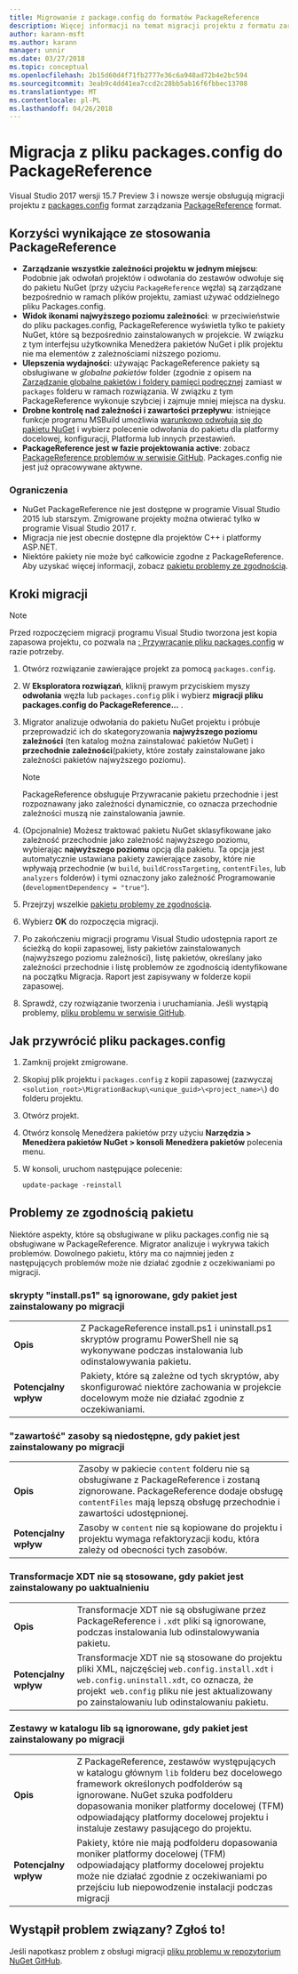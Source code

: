 ```yaml
---
title: Migrowanie z package.config do formatów PackageReference
description: Więcej informacji na temat migracji projektu z formatu zarządzania package.config do PackageReference obsługiwana przez NuGet 4.0 + i VS2017 i .NET Core 2.0
author: karann-msft
ms.author: karann
manager: unnir
ms.date: 03/27/2018
ms.topic: conceptual
ms.openlocfilehash: 2b15d60d4f71fb2777e36c6a948ad72b4e2bc594
ms.sourcegitcommit: 3eab9c4dd41ea7ccd2c28bb5ab16f6fbbec13708
ms.translationtype: MT
ms.contentlocale: pl-PL
ms.lasthandoff: 04/26/2018
---
```

# <a name="migrate-from-packagesconfig-to-packagereference"></a>Migracja z pliku packages.config do PackageReference

Visual Studio 2017 wersji 15.7 Preview 3 i nowsze wersje obsługują migracji projektu z [packages.config](./packages-config.md) format zarządzania [PackageReference](../consume-packages/Package-References-in-Project-Files.md) format.

## <a name="benefits-of-using-packagereference"></a>Korzyści wynikające ze stosowania PackageReference

* **Zarządzanie wszystkie zależności projektu w jednym miejscu**: Podobnie jak odwołań projektów i odwołania do zestawów odwołuje się do pakietu NuGet (przy użyciu `PackageReference` węzła) są zarządzane bezpośrednio w ramach plików projektu, zamiast używać oddzielnego pliku Packages.config.
* **Widok ikonami najwyższego poziomu zależności**: w przeciwieństwie do pliku packages.config, PackageReference wyświetla tylko te pakiety NuGet, które są bezpośrednio zainstalowanych w projekcie. W związku z tym interfejsu użytkownika Menedżera pakietów NuGet i plik projektu nie ma elementów z zależnościami niższego poziomu.
* **Ulepszenia wydajności**: używając PackageReference pakiety są obsługiwane w *globalne pakietów* folder (zgodnie z opisem na [Zarządzanie globalne pakietów i foldery pamięci podręcznej](../consume-packages/managing-the-global-packages-and-cache-folders.md) zamiast w `packages` folderu w ramach rozwiązania. W związku z tym PackageReference wykonuje szybciej i zajmuje mniej miejsca na dysku.
* **Drobne kontrolę nad zależności i zawartości przepływu**: istniejące funkcje programu MSBuild umożliwia [warunkowo odwołują się do pakietu NuGet](../consume-packages/Package-References-in-Project-Files.md#adding-a-packagereference-condition) i wybierz polecenie odwołania do pakietu dla platformy docelowej, konfiguracji, Platforma lub innych przestawień.
* **PackageReference jest w fazie projektowania active**: zobacz [PackageReference problemów w serwisie GitHub](https://aka.ms/nuget-pr-improvements). Packages.config nie jest już opracowywane aktywne.

### <a name="limitations"></a>Ograniczenia

* NuGet PackageReference nie jest dostępne w programie Visual Studio 2015 lub starszym. Zmigrowane projekty można otwierać tylko w programie Visual Studio 2017 r.
* Migracja nie jest obecnie dostępne dla projektów C++ i platformy ASP.NET.
* Niektóre pakiety nie może być całkowicie zgodne z PackageReference. Aby uzyskać więcej informacji, zobacz [pakietu problemy ze zgodnością](#package-compatibility-issues).

## <a name="migration-steps"></a>Kroki migracji

> [!Note]
> Przed rozpoczęciem migracji programu Visual Studio tworzona jest kopia zapasowa projektu, co pozwala na [: Przywracanie pliku packages.config](#how-to-roll-back-to-packagesconfig) w razie potrzeby.

1. Otwórz rozwiązanie zawierające projekt za pomocą `packages.config`.

1. W **Eksploratora rozwiązań**, kliknij prawym przyciskiem myszy **odwołania** węzła lub `packages.config` plik i wybierz **migracji pliku packages.config do PackageReference...** .

1. Migrator analizuje odwołania do pakietu NuGet projektu i próbuje przeprowadzić ich do skategoryzowania **najwyższego poziomu zależności** (ten katalog można zainstalować pakietów NuGet) i **przechodnie zależności**(pakiety, które zostały zainstalowane jako zależności pakietów najwyższego poziomu).

   > [!Note]
   > PackageReference obsługuje Przywracanie pakietu przechodnie i jest rozpoznawany jako zależności dynamicznie, co oznacza przechodnie zależności muszą nie zainstalowania jawnie.

1. (Opcjonalnie) Możesz traktować pakietu NuGet sklasyfikowane jako zależność przechodnie jako zależność najwyższego poziomu, wybierając **najwyższego poziomu** opcją dla pakietu. Ta opcja jest automatycznie ustawiana pakiety zawierające zasoby, które nie wpływają przechodnie (w `build`, `buildCrossTargeting`, `contentFiles`, lub `analyzers` folderów) i tymi oznaczony jako zależność Programowanie (`developmentDependency = "true"`).

1. Przejrzyj wszelkie [pakietu problemy ze zgodnością](#package-compatibility-issues).

1. Wybierz **OK** do rozpoczęcia migracji.

1. Po zakończeniu migracji programu Visual Studio udostępnia raport ze ścieżką do kopii zapasowej, listy pakietów zainstalowanych (najwyższego poziomu zależności), listę pakietów, określany jako zależności przechodnie i listę problemów ze zgodnością identyfikowane na początku Migracja. Raport jest zapisywany w folderze kopii zapasowej.

1. Sprawdź, czy rozwiązanie tworzenia i uruchamiania. Jeśli wystąpią problemy, [pliku problemu w serwisie GitHub](https://github.com/NuGet/Home/issues/).

## <a name="how-to-roll-back-to-packagesconfig"></a>Jak przywrócić pliku packages.config

1. Zamknij projekt zmigrowane.

1. Skopiuj plik projektu i `packages.config` z kopii zapasowej (zazwyczaj `<solution_root>\MigrationBackup\<unique_guid>\<project_name>\`) do folderu projektu.

1. Otwórz projekt.

1. Otwórz konsolę Menedżera pakietów przy użyciu **Narzędzia > Menedżera pakietów NuGet > konsoli Menedżera pakietów** polecenia menu.

1. W konsoli, uruchom następujące polecenie:

   ```ps
   update-package -reinstall
   ```

## <a name="package-compatibility-issues"></a>Problemy ze zgodnością pakietu

Niektóre aspekty, które są obsługiwane w pliku packages.config nie są obsługiwane w PackageReference. Migrator analizuje i wykrywa takich problemów. Dowolnego pakietu, który ma co najmniej jeden z następujących problemów może nie działać zgodnie z oczekiwaniami po migracji.

### <a name="installps1-scripts-are-ignored-when-the-package-is-installed-after-the-migration"></a>skrypty "install.ps1" są ignorowane, gdy pakiet jest zainstalowany po migracji

| | |
| --- | --- |
| **Opis** | Z PackageReference install.ps1 i uninstall.ps1 skryptów programu PowerShell nie są wykonywane podczas instalowania lub odinstalowywania pakietu. |
| **Potencjalny wpływ** | Pakiety, które są zależne od tych skryptów, aby skonfigurować niektóre zachowania w projekcie docelowym może nie działać zgodnie z oczekiwaniami. |

### <a name="content-assets-are-not-available-when-the-package-is-installed-after-the-migration"></a>"zawartość" zasoby są niedostępne, gdy pakiet jest zainstalowany po migracji

| | |
| --- | --- |
| **Opis** | Zasoby w pakiecie `content` folderu nie są obsługiwane z PackageReference i zostaną zignorowane. PackageReference dodaje obsługę `contentFiles` mają lepszą obsługę przechodnie i zawartości udostępnionej.  |
| **Potencjalny wpływ** | Zasoby w `content` nie są kopiowane do projektu i projektu wymaga refaktoryzacji kodu, która zależy od obecności tych zasobów.  |

### <a name="xdt-transforms-are-not-applied-when-the-package-is-installed-after-the-upgrade"></a>Transformacje XDT nie są stosowane, gdy pakiet jest zainstalowany po uaktualnieniu

| | |
| --- | --- |
| **Opis** | Transformacje XDT nie są obsługiwane przez PackageReference i `.xdt` pliki są ignorowane, podczas instalowania lub odinstalowywania pakietu.   |
| **Potencjalny wpływ** | Transformacje XDT nie są stosowane do projektu pliki XML, najczęściej `web.config.install.xdt` i `web.config.uninstall.xdt`, co oznacza, że projekt` web.config` pliku nie jest aktualizowany po zainstalowaniu lub odinstalowaniu pakietu. |

### <a name="assemblies-in-the-lib-root-are-ignored-when-the-package-is-installed-after-the-migration"></a>Zestawy w katalogu lib są ignorowane, gdy pakiet jest zainstalowany po migracji

| | |
| --- | --- |
| **Opis** | Z PackageReference, zestawów występujących w katalogu głównym `lib` folderu bez docelowego framework określonych podfolderów są ignorowane. NuGet szuka podfolderu dopasowania moniker platformy docelowej (TFM) odpowiadający platformy docelowej projektu i instaluje zestawy pasującego do projektu. |
| **Potencjalny wpływ** | Pakiety, które nie mają podfolderu dopasowania moniker platformy docelowej (TFM) odpowiadający platformy docelowej projektu może nie działać zgodnie z oczekiwaniami po przejściu lub niepowodzenie instalacji podczas migracji |

## <a name="found-an-issue-report-it"></a>Wystąpił problem związany? Zgłoś to!

Jeśli napotkasz problem z obsługi migracji [pliku problemu w repozytorium NuGet GitHub](https://github.com/NuGet/Home/issues/).
